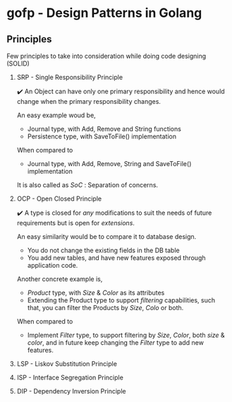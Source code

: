 # gofp - Design Patterns in Golang

## Principles

Few principles to take into consideration while doing code designing (SOLID)

1. SRP -  Single Responsibility Principle

   :heavy_check_mark: An Object can have only one primary responsibility and hence would change when the primary responsibility changes.

   An easy example woud be,
   * Journal type, with Add, Remove and String functions
   * Persistence type, with SaveToFile() implementation

   When compared to 
   * Journal type, with Add, Remove, String and SaveToFile() implementation

   It is also called as *SoC* : Separation of concerns.

2. OCP - Open Closed Principle

    :heavy_check_mark: A type is closed for *any* modifications to suit the needs of future requirements but is open for *extensions*.

    An easy similarity would be to compare it to database design. 
    * You do not change the existing fields in the DB table
    * You add new tables, and have new features exposed through application code.

    Another concrete example is,
    * *Product* type, with *Size* & *Color* as its attributes
    * Extending the Product type to support *filtering* capabilities, such that, you can filter the Products by *Size*, *Colo* or both.

    When compared to
    * Implement *Filter* type, to support filtering by *Size*, *Color*, both *size* & *color*, and in future keep changing the *Filter* type to add new features.

3. LSP - Liskov Substitution Principle

4. ISP - Interface Segregation Principle

5. DIP - Dependency Inversion Principle